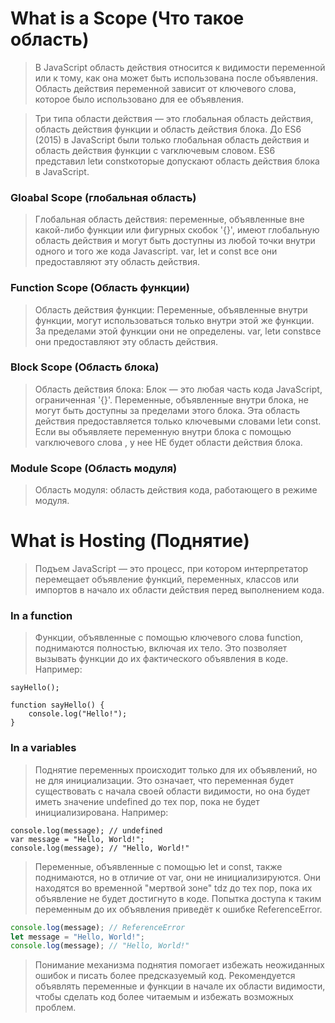 # What is a Scope (Что такое область)
>В JavaScript область действия относится к видимости переменной или к тому, как она может быть использована после объявления. Область действия переменной зависит от ключевого слова, которое было использовано для ее объявления.

>Три типа области действия — это глобальная область действия, область действия функции и область действия блока. До ES6 (2015) в JavaScript были только глобальная область действия и область действия функции с varключевым словом. ES6 представил letи constкоторые допускают область действия блока в JavaScript.
### Gloabal Scope (глобальная область)
>Глобальная область действия: переменные, объявленные вне какой-либо функции или фигурных скобок '{}', имеют глобальную область действия и могут быть доступны из любой точки внутри одного и того же кода Javascript. var, let и const все они предоставляют эту область действия.
### Function Scope (Область функции)
>Область действия функции: Переменные, объявленные внутри функции, могут использоваться только внутри этой же функции. За пределами этой функции они не определены. var, letи constвсе они предоставляют эту область действия.
### Block Scope (Область блока)
>Область действия блока: Блок — это любая часть кода JavaScript, ограниченная '{}'. Переменные, объявленные внутри блока, не могут быть доступны за пределами этого блока. Эта область действия предоставляется только ключевыми словами letи const. Если вы объявляете переменную внутри блока с помощью varключевого слова , у нее НЕ будет области действия блока.
### Module Scope (Область модуля)
>Область модуля: область действия кода, работающего в режиме модуля.

# What is Hosting (Поднятие)
>Подъем JavaScript — это процесс, при котором интерпретатор перемещает объявление функций, переменных, классов или импортов в начало их области действия перед выполнением кода.
### In a function
>Функции, объявленные с помощью ключевого слова function, поднимаются полностью, включая их тело. Это позволяет вызывать функции до их фактического объявления в коде. Например:
```JS
sayHello();

function sayHello() {
    console.log("Hello!");
}
```
### In a variables
>Поднятие переменных происходит только для их объявлений, но не для инициализации. Это означает, что переменная будет существовать с начала своей области видимости, но она будет иметь значение undefined до тех пор, пока не будет инициализирована. Например:
```JS
console.log(message); // undefined
var message = "Hello, World!";
console.log(message); // "Hello, World!"
```
>Переменные, объявленные с помощью let и const, также поднимаются, но в отличие от var, они не инициализируются. Они находятся во временной "мертвой зоне" tdz  до тех пор, пока их объявление не будет достигнуто в коде. Попытка доступа к таким переменным до их объявления приведёт к ошибке ReferenceError.
```js
console.log(message); // ReferenceError
let message = "Hello, World!";
console.log(message); // "Hello, World!"

```
>Понимание механизма поднятия помогает избежать неожиданных ошибок и писать более предсказуемый код. Рекомендуется объявлять переменные и функции в начале их области видимости, чтобы сделать код более читаемым и избежать возможных проблем.
